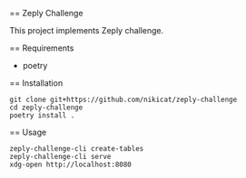 == Zeply Challenge

This project implements Zeply challenge.

== Requirements

 - poetry

== Installation

```
git clone git+https://github.com/nikicat/zeply-challenge
cd zeply-challenge
poetry install .
```

== Usage
```
zeply-challenge-cli create-tables
zeply-challenge-cli serve
xdg-open http://localhost:8080
```
